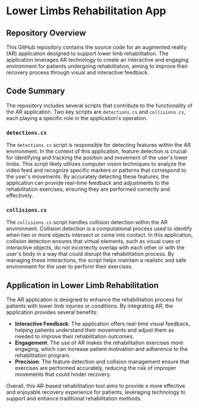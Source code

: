 # Lower Limbs Rehabilitation App

## Repository Overview

This GitHub repository contains the source code for an augmented reality (AR) application designed to support lower limb rehabilitation. The application leverages AR technology to create an interactive and engaging environment for patients undergoing rehabilitation, aiming to improve their recovery process through visual and interactive feedback.

## Code Summary

The repository includes several scripts that contribute to the functionality of the AR application. Two key scripts are `detections.cs` and `collisions.cs`, each playing a specific role in the application's operation.

### `detections.cs`

The `detections.cs` script is responsible for detecting features within the AR environment. In the context of this application, feature detection is crucial for identifying and tracking the position and movement of the user's lower limbs. This script likely utilizes computer vision techniques to analyze the video feed and recognize specific markers or patterns that correspond to the user's movements. By accurately detecting these features, the application can provide real-time feedback and adjustments to the rehabilitation exercises, ensuring they are performed correctly and effectively.

### `collisions.cs`

The `collisions.cs` script handles collision detection within the AR environment. Collision detection is a computational process used to identify when two or more objects intersect or come into contact. In this application, collision detection ensures that virtual elements, such as visual cues or interactive objects, do not incorrectly overlap with each other or with the user's body in a way that could disrupt the rehabilitation process. By managing these interactions, the script helps maintain a realistic and safe environment for the user to perform their exercises.

## Application in Lower Limb Rehabilitation

The AR application is designed to enhance the rehabilitation process for patients with lower limb injuries or conditions. By integrating AR, the application provides several benefits:

- **Interactive Feedback**: The application offers real-time visual feedback, helping patients understand their movements and adjust them as needed to improve their rehabilitation outcomes.
- **Engagement**: The use of AR makes the rehabilitation exercises more engaging, which can increase patient motivation and adherence to the rehabilitation program.
- **Precision**: The feature detection and collision management ensure that exercises are performed accurately, reducing the risk of improper movements that could hinder recovery.

Overall, this AR-based rehabilitation tool aims to provide a more effective and enjoyable recovery experience for patients, leveraging technology to support and enhance traditional rehabilitation methods.

